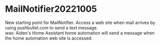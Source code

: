 # MailNotifier20221005
New starting point for MailNotifier.
Access a web site when mail arrives by using pushbullet.com to send a text message.  
was: Aiden's Home Assistant home automation will send a message when the home automation web site is accessed.
